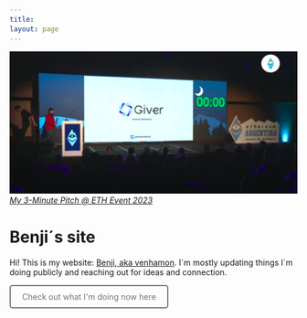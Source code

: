 ```yaml
---
title: 
layout: page
---
```


[![Giver ETH](/assets/images/banner.png)](https://youtu.be/0ZllEEaVkq0?t=5203)
*[My 3-Minute Pitch @ ETH Event 2023](https://youtu.be/0ZllEEaVkq0?t=5203)*

<!--
> <div style="text-align: right;">
> "We play not to avoid losing but to find out what we are capable of"  
>   <br/>
> — Jane McGonigal 
> </div>
-->

# Benji´s site

<!--
## What is this all?

bundle exec jekyll serve --livereload

http://localhost:4000

-->

Hi! This is my website: [Benji, aka venhamon](/about/). I´m mostly updating things I´m doing publicly and reaching out for ideas and connection.  

<a href="/now/" style="display: inline-block; padding: 10px 20px; border: 2px solid #6c757d; color: #6c757d; text-decoration: none; border-radius: 5px; background-color: transparent;" onmouseover="this.style.backgroundColor='#6c757d'; this.style.color='white';" onmouseout="this.style.backgroundColor='transparent'; this.style.color='#6c757d';">Check out what I'm doing now here</a>

<!--
# > "The only way to do great work is to love what you do."  
# > — Steve Jobs
-->

